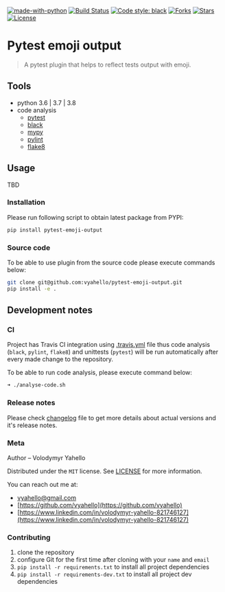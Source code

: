 [![made-with-python](https://img.shields.io/badge/Made%20with-Python-1f425f.svg)](https://www.python.org/)
[![Build Status](https://travis-ci.org/vyahello/async-weather-api.svg?branch=master)](https://travis-ci.org/vyahello/pytest-emoji-output)
[![Code style: black](https://img.shields.io/badge/code%20style-black-000000.svg)](https://github.com/psf/black)
[![Forks](https://img.shields.io/github/forks/vyahello/pytest-emoji-output)](https://github.com/vyahello/pytest-emoji-output/network/members)
[![Stars](https://img.shields.io/github/stars/vyahello/pytest-emoji-output)](https://github.com/vyahello/pytest-emoji-output/stargazers)
[![License](https://img.shields.io/badge/license-MIT-green.svg)](LICENSE.md)

# Pytest emoji output

> A pytest plugin that helps to reflect tests output with emoji. 

## Tools
- python 3.6 | 3.7 | 3.8
- code analysis
  - [pytest](https://pypi.org/project/pytest/)
  - [black](https://black.readthedocs.io/en/stable/)
  - [mypy](https://mypy.readthedocs.io/en/latest)
  - [pylint](https://www.pylint.org/)
  - [flake8](http://flake8.pycqa.org/en/latest/)

## Usage
TBD

### Installation

Please run following script to obtain latest package from PYPI:
```bash
pip install pytest-emoji-output
```

### Source code

To be able to use plugin from the source code please execute commands below:
```bash
git clone git@github.com:vyahello/pytest-emoji-output.git
pip install -e .
```

## Development notes

### CI

Project has Travis CI integration using [.travis.yml](.travis.yml) file thus code analysis (`black`, `pylint`, `flake8`) and unittests (`pytest`) will be run automatically
after every made change to the repository.

To be able to run code analysis, please execute command below:
```bash
➜ ./analyse-code.sh
```

### Release notes

Please check [changelog](CHANGELOG.md) file to get more details about actual versions and it's release notes.

### Meta

Author – Volodymyr Yahello

Distributed under the `MIT` license. See [LICENSE](LICENSE.md) for more information.

You can reach out me at:
* [vyahello@gmail.com](vyahello@gmail.com)
* [https://github.com/vyahello](https://github.com/vyahello)
* [https://www.linkedin.com/in/volodymyr-yahello-821746127](https://www.linkedin.com/in/volodymyr-yahello-821746127)

### Contributing
1. clone the repository
2. configure Git for the first time after cloning with your `name` and `email`
3. `pip install -r requirements.txt` to install all project dependencies
3. `pip install -r requirements-dev.txt` to install all project dev dependencies
